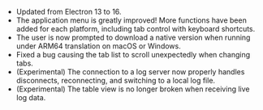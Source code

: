 * Updated from Electron 13 to 16.
* The application menu is greatly improved! More functions have been added for each platform, including tab control with keyboard shortcuts.
* The user is now prompted to download a native version when running under ARM64 translation on macOS or Windows.
* Fixed a bug causing the tab list to scroll unexpectedly when changing tabs.
* (Experimental) The connection to a log server now properly handles disconnects, reconnecting, and switching to a local log file.
* (Experimental) The table view is no longer broken when receiving live log data.